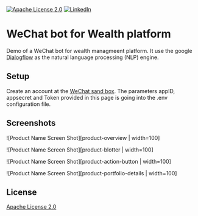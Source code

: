 [![Apache License 2.0][license-shield]][license-url]
[![LinkedIn][linkedin-shield]][linkedin-url]

# WeChat bot for Wealth platform 

Demo of a WeChat bot for wealth managmeent platform. It use the google [Dialogflow](https://dialogflow.com/) as the natural language processing (NLP) engine.

## Setup

Create an account at the [WeChat sand box](https://mp.weixin.qq.com/debug/cgi-bin/sandbox?t=sandbox/login). The parameters appID, appsecret and Token provided in this page is going into the .env configuration file.


## Screenshots


![Product Name Screen Shot][product-overview  | width=100]


![Product Name Screen Shot][product-blotter | width=100]


![Product Name Screen Shot][product-action-button | width=100]


![Product Name Screen Shot][product-portfolio-details | width=100]


## License
[Apache License 2.0](https://github.com/jhleong/Wealth-Wechat-bot/blob/master/LICENSE)


<!-- MARKDOWN LINKS & IMAGES -->
<!-- https://www.markdownguide.org/basic-syntax/#reference-style-links -->
[license-shield]: https://img.shields.io/github/license/jhleong/Wealth-Wechat-bot
[license-url]: https://github.com/jhleong/Wealth-Wechat-bot/blob/master/LICENSE
[linkedin-shield]: https://img.shields.io/badge/-LinkedIn-black.svg?style=flat-square&logo=linkedin
[linkedin-url]: https://www.linkedin.com/in/jhleong/
[product-overview]: images/Screenshot_overview.png
[product-blotter]: images/Screenshot_blotter.png
[product-action-button]: images/Screenshot_action_button.png
[product-portfolio-details]: images/Screenshot_portfolio_detail.png
